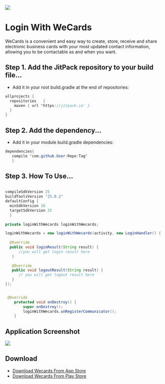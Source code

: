 

![](https://www.we.cards/theme/images/logo.png)  

# Login With WeCards

WeCards is a convenient and easy way to create, store, receive and share electronic business cards with your most updated contact information, allowing you to be contactable as and when you want.

## Step 1. Add the JitPack repository to your build file...
* Add it in your root build.gradle at the end of repositories:

``` java
allprojects {
  repositories   {
    maven { url 'https://jitpack.io' }
  }
}
```

## Step 2. Add the dependency...
* Add it in your module build.gradle dependencies:
``` java
dependencies{
   compile 'com.github.User:Repo:Tag'
   }
```

## Step 3. How To Use... 

``` java

compileSdkVersion 25
buildToolsVersion "25.0.2"
defaultConfig {
  minSdkVersion 16    
  targetSdkVersion 25
  }
    
private loginWithWecards loginWithWecards;

loginWithWecards = new loginWithWecards(activity, new LoginHandler() {
  
  @Override
  public void loginResult(String result) {
      //you will get login result here
   }
   
   @Override
   public void logoutResult(String result) {
      // you will get logout result here
   }
});


 @Override
    protected void onDestroy() {
        super.onDestroy();
        loginWithWecards.unRegisterCommunicator();
    }
```

## Application Screenshot
![](https://www.we.cards/theme/images/more-feature-mockup.png)

## Download 
* [Download Wecards From App Store](https://itunes.apple.com/app/wecards/id1154071458?ls=1&amp)  
* [Download Wecards From Play Store](https://itunes.apple.chttps://play.google.com/store/apps/details?id=com.CCS.WeCards)

